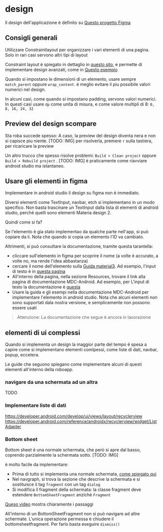 
# design

Il design dell'applicazione è definito su [Questo progetto Figma](https://www.figma.com/file/HPiW882us98ExlP1A4v5It/Roboapp_Material3?node-id=53296%3A27527&t=15ZGVmNAZ8gUA7NO-1)


## Consigli generali

Utilizzare Constraintlayout per organizzare i vari elementi di una pagina.
Solo in rari casi servono altri tipi di layout

Constraint layout è spiegato in dettaglio in [questo sito](https://constraintlayout.com/), e permette di implementare design avanzati, come in
[Questo esempio](https://constraintlayout.com/basics/create_chains.html)

Quando si impostano le dimensioni di un elemento, usare sempre `match_parent` oppure `wrap_content`. è meglio evitare il piu possibile valori numerici nel design.

In alcuni casi, come quando si impostano padding, servono valori numerici. In questi casi usare `dp` come unita di misura, e come valore multipli di 8: `0, 8, 16, 24, 32`

## Preview del design scompare

Sta roba succede spesso: A caso, la preview del design diventa nera e non si capisce piu niente. [TODO: IMG]
per risolverla, premere `r` sulla tastiera, per ricaricare la preview

Un altro trucco che spesso risolve problemi: `Build > Clean project` oppure 
`Build > Rebuild project` . [TODO: IMG] è praticamente come riavviare android studio ma istantaneo.


## Usare gli elementi in figma

Implementare in android studio il design su figma non è immediato.

Diversi elementi come TextInput, navbar, etch si implementano in un modo specifico. 
Non basta trascinare un TextInput dalla lista di elementi di android studio, perchè quelli sono elementi Materia design 2.

Quindi come si fa?

Se l'elemento è gia stato implementao da qualche parte nell'app, si può copiare da li. Nota che quando si copia un elemento l'ID va cambiato.

Altrimenti, si può consultare la documentazione, tramite questa tarantella:

- cliccare sull'elemento in figma per scoprire il nome (a volte è accurato, a volte no, ma rende l'idea abbastanza)
- cercare il nome dell'elemento sulla [Guida material3](https://m3.material.io/components). Ad esempio, l'input di testo è in [questa pagina](https://m3.material.io/components/text-fields/overview)
- All'interno della pagina, nella sezione Resources, trovare il link alla pagina di documentazione MDC-Android. Ad esempio, per L'input di testo la documentazione è [questa](https://github.com/material-components/material-components-android/blob/master/docs/components/TextField.md)
- Usare la guida e gli esempi nella documentazione MDC-Android per implementare l'elemento in android studio. Nota che alcuni elementi non sono supportati dala nostra versione, e semplicemente non possono essere usati


> Attenzione: La documentazione che segue è ancora in lavorazione

## elementi di ui complessi

Quando si implementa un design la maggior parte del tempo è spesa a capire come
si implementano elementi comlpessi, come liste di dati, navbar, popup, eccetera.

Le guide che seguono spiegano come implementare alcuni di questi elementi all'interno della roboapp.

### navigare da una schermata ad un altra

TODO

### Implementare liste di dati

https://developer.android.com/develop/ui/views/layout/recyclerview
https://developer.android.com/reference/androidx/recyclerview/widget/ListAdapter

### Bottom sheet

Bottom sheet è una normale schermata, che però si apre dal basso, coprendo parzialmente
la schermata sotto. [TODO: IMG]

è molto facile da implementare:

- Prima di tutto si implementa una normale schermata, [come spiegato qui](./fragment-v-vm.it.md)
- Nel navgraph, si trova la sezione che descrive la schermata e si sostituisce il tag `fragment` con un tag `dialog`
- Si modifica il fragment della schermata: la classe fragment deve estendere `BottomSheetFragment` anzichè `Fragment`

[Queso video](https://www.youtube.com/watch?v=91kHVOYQM0s&list=PLSrm9z4zp4mHilvsfUM3jeCYFV3fTAS3J&index=10) mostra chiaramente i passaggi

All'interno di un BottomSheetFragment non si può navigare ad altre schermate.
L'unica operazione permessa è chiudere il bottomsheetfragment. Per farlo basta eseguire
`dismiss()`

